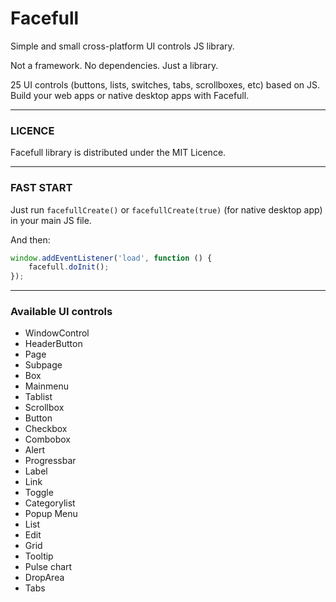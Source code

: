 # Facefull
Simple and small cross-platform UI controls JS library.

Not a framework. No dependencies. Just a library.

25 UI controls (buttons, lists, switches, tabs, scrollboxes, etc) based on JS. Build your web apps or native desktop apps with Facefull.

----------------------------------------------------------------
### LICENCE
Facefull library is distributed under the MIT Licence.

----------------------------------------------------------------
### FAST START
Just run `facefullCreate()` or `facefullCreate(true)` (for native desktop app) in your main JS file.

And then:
```js
window.addEventListener('load', function () {
    facefull.doInit();
});
```

----------------------------------------------------------------
### Available UI controls
- WindowControl
- HeaderButton
- Page
- Subpage
- Box
- Mainmenu
- Tablist
- Scrollbox
- Button
- Checkbox
- Combobox
- Alert
- Progressbar
- Label
- Link
- Toggle
- Categorylist
- Popup Menu
- List
- Edit
- Grid
- Tooltip
- Pulse chart
- DropArea
- Tabs